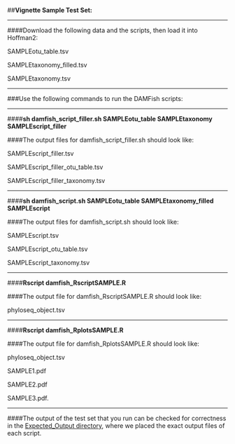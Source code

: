 ##**Vignette Sample Test Set:**
___
####Download the following data and the scripts, then load it into Hoffman2:

SAMPLEotu_table.tsv 

SAMPLEtaxonomy_filled.tsv 

SAMPLEtaxonomy.tsv

___

###Use the following commands to run the DAMFish scripts:
___

####**sh damfish_script_filler.sh SAMPLEotu_table SAMPLEtaxonomy SAMPLEscript_filler**

####The output files for damfish_script_filler.sh should look like: 

SAMPLEscript_filler.tsv 

SAMPLEscript_filler_otu_table.tsv

SAMPLEscript_filler_taxonomy.tsv

___

####**sh damfish_script.sh SAMPLEotu_table SAMPLEtaxonomy_filled SAMPLEscript**

####The output files for damfish_script.sh should look like: 

SAMPLEscript.tsv

SAMPLEscript_otu_table.tsv

SAMPLEscript_taxonomy.tsv

___

####**Rscript damfish_RscriptSAMPLE.R**

####The output file for damfish_RscriptSAMPLE.R should look like:

phyloseq_object.tsv

___

####**Rscript damfish_RplotsSAMPLE.R**

####The output file for damfish_RplotsSAMPLE.R should look like:

phyloseq_object.tsv

SAMPLE1.pdf

SAMPLE2.pdf

SAMPLE3.pdf.

___
####The output of the test set that you run can be checked for correctness in the [Expected_Output directory](https://github.com/j4100briggs/Fish-Gut-dataProject199/tree/master/Vignette/Expected_Output), where we placed the exact output files of each script.